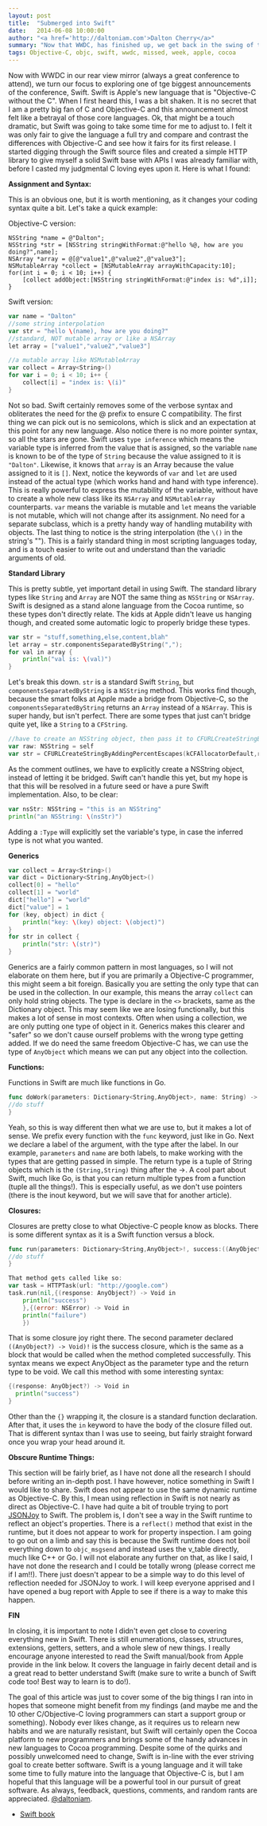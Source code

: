 ```yaml
---
layout: post
title:  "Submerged into Swift"
date:   2014-06-08 10:00:00
author: "<a href='http://daltoniam.com'>Dalton Cherry</a>"
summary: "Now that WWDC, has finished up, we get back in the swing of things with a in depth look at swift."
tags: Objective-C, objc, swift, wwdc, missed, week, apple, cocoa
---
```


Now with WWDC in our rear view mirror (always a great conference to attend), we turn our focus to exploring one of tge biggest announcements of the conference, Swift. Swift is Apple's new language that is "Objective-C without the C". When I first heard this, I was a bit shaken. It is no secret that I am a pretty big fan of C and Objective-C and this announcement almost felt like a betrayal of those core languages. Ok, that might be a touch dramatic, but Swift was going to take some time for me to adjust to. I felt it was only fair to give the language a full try and compare and contrast the differences with Objective-C and see how it fairs for its first release. I started digging through the Swift source files and created a simple HTTP library to give myself a solid Swift base with APIs I was already familiar with, before I casted my judgmental C loving eyes upon it. Here is what I found:

**Assignment and Syntax:**

This is an obvious one, but it is worth mentioning, as it changes your coding syntax quite a bit. Let's take a quick example:

Objective-C version:

```objc
NSString *name = @"Dalton";
NSString *str = [NSString stringWithFormat:@"hello %@, how are you doing?",name];
NSArray *array = @[@"value1",@"value2",@"value3"];
NSMutableArray *collect = [NSMutableArray arrayWithCapacity:10];
for(int i = 0; i < 10; i++) {
    [collect addObject:[NSString stringWithFormat:@"index is: %d",i]];
}
```

Swift version:

```go
var name = "Dalton"
//some string interpolation
var str = "hello \(name), how are you doing?"
//standard, NOT mutable array or like a NSArray
let array = ["value1","value2","value3"]

//a mutable array like NSMutableArray
var collect = Array<String>()
for var i = 0; i < 10; i++ {
    collect[i] = "index is: \(i)"
}
```

Not so bad. Swift certainly removes some of the verbose syntax and obliterates the need for the @ prefix to ensure C compatibility. The first thing we can pick out is no semicolons, which is slick and an expectation at this point for any new language. Also notice there is no more pointer syntax, so all the stars are gone. Swift uses `type inference` which means the variable type is inferred from the value that is assigned, so the variable `name` is known to be of the type of `String` because the value assigned to it is `"Dalton"`. Likewise, it knows that `array` is an Array because the value assigned to it is `[]`. Next, notice the keywords of `var` and `let` are used instead of the actual type (which works hand and hand with type inference). This is really powerful to express the mutability of the variable, without have to create a whole new class like its `NSArray` and `NSMutableArray` counterparts. `var` means the variable is mutable and `let` means the variable is not mutable, which will not change after its assignment. No need for a separate subclass, which is a pretty handy way of handling mutability with objects. The last thing to notice is the string interpolation (the `\()` in the string's ""). This is a fairly standard thing in most scripting languages today, and is a touch easier to write out and understand than the variadic arguments of old.

**Standard Library**

This is pretty subtle, yet important detail in using Swift. The standard library types like `String` and `Array` are NOT the same thing as `NSString` or `NSArray`. Swift is designed as a stand alone language from the Cocoa runtime, so these types don't directly relate. The kids at Apple didn't leave us hanging though, and created some automatic logic to properly bridge these types.

```go
var str = "stuff,something,else,content,blah"
let array = str.componentsSeparatedByString(",");
for val in array {
    println("val is: \(val)")
}
```

Let's break this down. `str` is a standard Swift `String`, but `componentsSeparatedByString` is a `NSString` method. This works find though, because the smart folks at Apple made a bridge from Objective-C, so the `componentsSeparatedByString` returns an `Array` instead of a `NSArray`. This is super handy, but isn't perfect. There are some types that just can't bridge quite yet, like a `String` to a `CFString`.

```go
//have to create an NSString object, then pass it to CFURLCreateStringByAddingPercentEscapes, as it expects a CFString, which only bridges to a NSString currently.
var raw: NSString = self
var str = CFURLCreateStringByAddingPercentEscapes(kCFAllocatorDefault,raw,"[].",":/?&=;+!@#$()',*",CFStringConvertNSStringEncodingToEncoding(NSUTF8StringEncoding))
```

As the comment outlines, we have to explicitly create a NSString object, instead of letting it be bridged. Swift can't handle this yet, but my hope is that this will be resolved in a future seed or have a pure Swift implementation. Also, to be clear:

```go
var nsStr: NSString = "this is an NSString"
println("an NSString: \(nsStr)")
```

Adding a `:Type` will explicitly set the variable's type, in case the inferred type is not what you wanted.


**Generics**

```go
var collect = Array<String>()
var dict = Dictionary<String,AnyObject>()
collect[0] = "hello"
collect[1] = "world"
dict["hello"] = "world"
dict["value"] = 1
for (key, object) in dict {
    println("key: \(key) object: \(object)")
}
for str in collect {
    println("str: \(str)")
}
```

Generics are a fairly common pattern in most languages, so I will not elaborate on them here, but if you are primarily a Objective-C programmer, this might seem a bit foreign. Basically you are setting the only type that can be used in the collection. In our example, this means the array `collect` can only hold string objects. The type is declare in the `<>` brackets, same as the Dictionary object. This may seem like we are losing functionally, but this makes a lot of sense in most contexts. Often when using a collection, we are only putting one type of object in it. Generics makes this clearer and "safer" so we don't cause ourself problems with the wrong type getting added. If we do need the same freedom Objective-C has, we can use the type of `AnyObject` which means we can put any object into the collection.

**Functions:**

Functions in Swift are much like functions in Go.

```go
func doWork(parameters: Dictionary<String,AnyObject>, name: String) -> (String,String) {
//do stuff
}
```

Yeah, so this is way different then what we are use to, but it makes a lot of sense. We prefix every function with the `func` keyword, just like in Go. Next we declare a label of the argument, with the type after the label. In our example, `parameters` and `name` are both labels, to make working with the types that are getting passed in simple. The return type is a tuple of String objects which is the `(String,String)` thing after the ->. A cool part about Swift, much like Go, is that you can return multiple types from a function (tuple all the things!). This is especially useful, as we don't use pointers (there is the inout keyword, but we will save that for another article).

**Closures:**

Closures are pretty close to what Objective-C people know as blocks. There is some different syntax as it is a Swift function versus a block.

```go
func run(parameters: Dictionary<String,AnyObject>!, success:((AnyObject?) -> Void)!, failure:((NSError) -> Void)!) {
//do stuff
}

That method gets called like so:
var task = HTTPTask(url: "http://google.com")
task.run(nil,{(response: AnyObject?) -> Void in
    println("success")
    },{(error: NSError) -> Void in
    println("failure")
    })
```

That is some closure joy right there. The second parameter declared `((AnyObject?) -> Void)!` is the success closure, which is the same as a block that would be called when the method completed successfully. This syntax means we expect AnyObject as the parameter type and the return type to be void. We call this method with some interesting syntax:

```go
{(response: AnyObject?) -> Void in
  println("success")
}
```
Other than the `{}` wrapping it, the closure is a standard function declaration. After that, it uses the `in` keyword to have the body of the closure filled out. That is different syntax than I was use to seeing, but fairly straight forward once you wrap your head around it.

**Obscure Runtime Things:**

This section will be fairly brief, as I have not done all the research I should before writing an in-depth post. I have however, notice something in Swift I would like to share. Swift does not appear to use the same dynamic runtime as Objective-C. By this, I mean using reflection in Swift is not nearly as direct as Objective-C. I have had quite a bit of trouble trying to port [JSONJoy](https://github.com/daltoniam/JSONJoy) to Swift. The problem is, I don't see a way in the Swift runtime to reflect an object's properties. There is a `reflect()` method that exist in the runtime, but it does not appear to work for property inspection. I am going to go out on a limb and say this is because the Swift runtime does not boil everything down to `objc_msgsend` and instead uses the v_table directly, much like C++ or Go. I will not elaborate any further on that, as like I said, I have not done the research and I could be totally wrong (please correct me if I am!!). There just doesn't appear to be a simple way to do this level of reflection needed for JSONJoy to work. I will keep everyone apprised and I have opened a bug report with Apple to see if there is a way to make this happen.


**FIN**

In closing, it is important to note I didn't even get close to covering everything new in Swift. There is still enumerations, classes, structures, extensions, getters, setters, and a whole slew of new things. I really encourage anyone interested to read the Swift manual/book from Apple provide in the link below. It covers the language in fairly decent detail and is a great read to better understand Swift (make sure to write a bunch of Swift code too! Best way to learn is to do!).

The goal of this article was just to cover some of the big things I ran into in hopes that someone might benefit from my findings (and maybe me and the 10 other C/Objective-C loving programmers can start a support group or something). Nobody ever likes change, as it requires us to relearn new habits and we are naturally resistant, but Swift will certainly open the Cocoa platform to new programmers and brings some of the handy advances in new languages to Cocoa programming. Despite some of the quirks and possibly unwelcomed need to change, Swift is in-line with the ever striving goal to create better software. Swift is a young language and it will take some time to fully mature into the language that Objective-C is, but I am hopeful that this language will be a powerful tool in our pursuit of great software. As always, feedback, questions, comments, and random rants are appreciated. [@daltoniam](https://twitter.com/daltoniam).

- [Swift book](https://itunes.apple.com/us/book/swift-programming-language/id881256329?mt=11)


